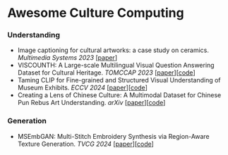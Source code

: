 
# Awesome Culture Computing



### Understanding
- Image captioning for cultural artworks: a case study on ceramics. _Multimedia Systems 2023_ [[paper](https://link.springer.com/article/10.1007/s00530-023-01178-8)]
- VISCOUNTH: A Large-scale Multilingual Visual Question Answering Dataset for Cultural Heritage. _TOMCCAP 2023_ [[paper](https://dl.acm.org/doi/10.1145/3590773)][[code](https://github.com/ICCD-MiBACT/ArCo/tree/master/ArCo-release)]
- Taming CLIP for Fine-grained and Structured Visual Understanding of Museum Exhibits. _ECCV 2024_ [[paper](https://arxiv.org/abs/2409.01690)][[code](https://github.com/insait-institute/MUZE)]
- Creating a Lens of Chinese Culture: A Multimodal Dataset for Chinese Pun Rebus Art Understanding. _arXiv_ [[paper](https://arxiv.org/abs/2406.10318)][[code](https://github.com/zhang-tuo-pdf/Pun-Rebus-Art-Benchmark)]


### Generation

- MSEmbGAN: Multi-Stitch Embroidery Synthesis via Region-Aware Texture Generation. _TVCG 2024_ [[paper](https://ieeexplore.ieee.org/abstract/document/10643390)][[code](https://csai.wtu.edu.cn/TVCG01/index.html)]


